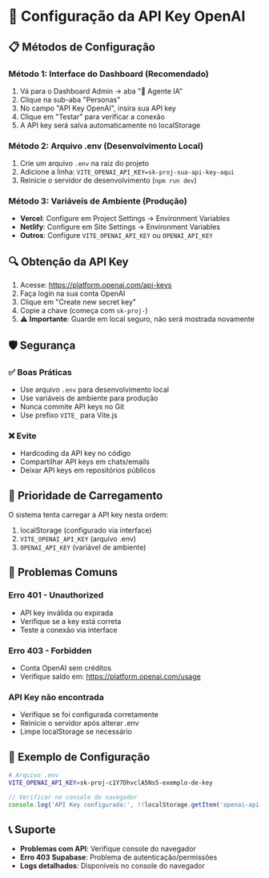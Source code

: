 # 🔐 Configuração da API Key OpenAI

## 📋 Métodos de Configuração

### Método 1: Interface do Dashboard (Recomendado)
1. Vá para o Dashboard Admin → aba "🤖 Agente IA"
2. Clique na sub-aba "Personas"
3. No campo "API Key OpenAI", insira sua API key
4. Clique em "Testar" para verificar a conexão
5. A API key será salva automaticamente no localStorage

### Método 2: Arquivo .env (Desenvolvimento Local)
1. Crie um arquivo `.env` na raiz do projeto
2. Adicione a linha: `VITE_OPENAI_API_KEY=sk-proj-sua-api-key-aqui`
3. Reinicie o servidor de desenvolvimento (`npm run dev`)

### Método 3: Variáveis de Ambiente (Produção)
- **Vercel**: Configure em Project Settings → Environment Variables
- **Netlify**: Configure em Site Settings → Environment Variables
- **Outros**: Configure `VITE_OPENAI_API_KEY` ou `OPENAI_API_KEY`

## 🔍 Obtenção da API Key

1. Acesse: https://platform.openai.com/api-keys
2. Faça login na sua conta OpenAI
3. Clique em "Create new secret key"
4. Copie a chave (começa com `sk-proj-`)
5. ⚠️ **Importante**: Guarde em local seguro, não será mostrada novamente

## 🛡️ Segurança

### ✅ Boas Práticas
- Use arquivo `.env` para desenvolvimento local
- Use variáveis de ambiente para produção
- Nunca commite API keys no Git
- Use prefixo `VITE_` para Vite.js

### ❌ Evite
- Hardcoding da API key no código
- Compartilhar API keys em chats/emails
- Deixar API keys em repositórios públicos

## 🚀 Prioridade de Carregamento

O sistema tenta carregar a API key nesta ordem:
1. localStorage (configurado via interface)
2. `VITE_OPENAI_API_KEY` (arquivo .env)
3. `OPENAI_API_KEY` (variável de ambiente)

## 🔧 Problemas Comuns

### Erro 401 - Unauthorized
- API key inválida ou expirada
- Verifique se a key está correta
- Teste a conexão via interface

### Erro 403 - Forbidden
- Conta OpenAI sem créditos
- Verifique saldo em: https://platform.openai.com/usage

### API Key não encontrada
- Verifique se foi configurada corretamente
- Reinicie o servidor após alterar .env
- Limpe localStorage se necessário

## 🎯 Exemplo de Configuração

```bash
# Arquivo .env
VITE_OPENAI_API_KEY=sk-proj-c1Y7DhvclA5Ns5-exemplo-de-key
```

```javascript
// Verificar no console do navegador
console.log('API Key configurada:', !!localStorage.getItem('openai-api-key'));
```

## 📞 Suporte

- **Problemas com API**: Verifique console do navegador
- **Erro 403 Supabase**: Problema de autenticação/permissões
- **Logs detalhados**: Disponíveis no console do navegador 
